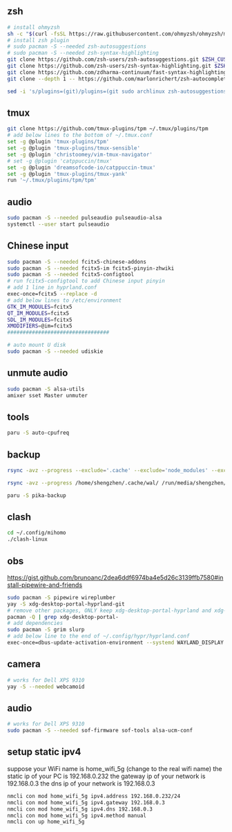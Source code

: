 ## zsh

```bash
# install ohmyzsh
sh -c "$(curl -fsSL https://raw.githubusercontent.com/ohmyzsh/ohmyzsh/master/tools/install.sh)"
# install zsh plugin
# sudo pacman -S --needed zsh-autosuggestions
# sudo pacman -S --needed zsh-syntax-highlighting
git clone https://github.com/zsh-users/zsh-autosuggestions.git $ZSH_CUSTOM/plugins/zsh-autosuggestions
git clone https://github.com/zsh-users/zsh-syntax-highlighting.git $ZSH_CUSTOM/plugins/zsh-syntax-highlighting
git clone https://github.com/zdharma-continuum/fast-syntax-highlighting.git ${ZSH_CUSTOM:-$HOME/.oh-my-zsh/custom}/plugins/fast-syntax-highlighting
git clone --depth 1 -- https://github.com/marlonrichert/zsh-autocomplete.git $ZSH_CUSTOM/plugins/zsh-autocomplete

sed -i 's/plugins=(git)/plugins=(git sudo archlinux zsh-autosuggestions zsh-syntax-highlighting fast-syntax-highlighting zsh-autocomplete)/g' ~/.zshrc
```

## tmux

```bash
git clone https://github.com/tmux-plugins/tpm ~/.tmux/plugins/tpm
# add below lines to the bottom of ~/.tmux.conf
set -g @plugin 'tmux-plugins/tpm'
set -g @plugin 'tmux-plugins/tmux-sensible'
set -g @plugin 'christoomey/vim-tmux-navigator'
# set -g @plugin 'catppuccin/tmux'
set -g @plugin 'dreamsofcode-io/catppuccin-tmux'
set -g @plugin 'tmux-plugins/tmux-yank'
run '~/.tmux/plugins/tpm/tpm'
```


## audio

```bash
sudo pacman -S --needed pulseaudio pulseaudio-alsa
systemctl --user start pulseaudio
```

## Chinese input

```bash
sudo pacman -S --needed fcitx5-chinese-addons
sudo pacman -S --needed fcitx5-im fcitx5-pinyin-zhwiki
sudo pacman -S --needed fcitx5-configtool
# run fcitx5-configtool to add Chinese input pinyin
# add 1 line in hyprland.conf
exec-once=fcitx5 --replace -d
# add below lines to /etc/environment
GTK_IM_MODULES=fcitx5
QT_IM_MODULES=fcitx5
SDL_IM_MODULES=fcitx5
XMODIFIERS=@im=fcitx5
#################################

# auto mount U disk
sudo pacman -S --needed udiskie
```

## unmute audio

```bash
sudo pacman -S alsa-utils
amixer sset Master unmuter
```

## tools

```bash
paru -S auto-cpufreq
```

## backup

```bash
rsync -avz --progress --exclude='.cache' --exclude='node_modules' --exclude='.venv' /home/shengzhen/ /run/media/shengzhen/1675-9DDB/t480/archlinux/backup/

rsync -avz --progress /home/shengzhen/.cache/wal/ /run/media/shengzhen/1675-9DDB/t480/archlinux/backup/.cache/wal/

paru -S pika-backup
```

## clash

```bash
cd ~/.config/mihomo
./clash-linux
```

## obs

https://gist.github.com/brunoanc/2dea6ddf6974ba4e5d26c3139ffb7580#install-pipewire-and-friends

```bash
sudo pacman -S pipewire wireplumber 
yay -S xdg-desktop-portal-hyprland-git
# remove other packages, ONLY keep xdg-desktop-portal-hyprland and xdg-desktop-portal-gtk
pacman -Q | grep xdg-desktop-portal-
# add dependencies
sudo pacman -S grim slurp
# add below line to the end of ~/.config/hypr/hyprland.conf
exec-once=dbus-update-activation-environment --systemd WAYLAND_DISPLAY XDG_CURRENT_DESKTOP
```

## camera

```bash
# works for Dell XPS 9310
yay -S --needed webcamoid
```

## audio

```bash
# works for Dell XPS 9310
sudo pacman -S --needed sof-firmware sof-tools alsa-ucm-conf
```

## setup static ipv4
suppose your WiFi name is home_wifi_5g (change to the real wifi name)
the static ip of your PC is 192.168.0.232
the gateway ip of your network is 192.168.0.3
the dns ip of your network is 192.168.0.3

```bash
nmcli con mod home_wifi_5g ipv4.address 192.168.0.232/24
nmcli con mod home_wifi_5g ipv4.gateway 192.168.0.3
nmcli con mod home_wifi_5g ipv4.dns 192.168.0.3
nmcli con mod home_wifi_5g ipv4.method manual
nmcli con up home_wifi_5g
```
